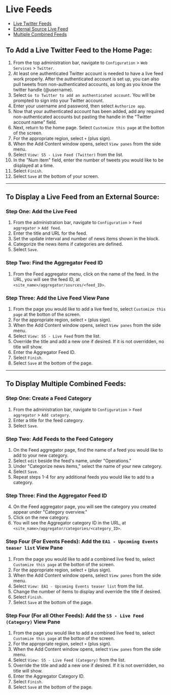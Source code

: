 # Live Feeds

 * [Live Twitter Feeds](#to-add-a-live-twitter-feed-to-the-home-page)
 * [External Source Live Feed](#to-display-a-live-feed-from-an-external-source)
 * [Multiple Combined Feeds](#to-display-multiple-combined-feeds)

## To Add a Live Twitter Feed to the Home Page:

1. From the top administration bar, navigate to `Configuration` > `Web Services` > `Twitter`. 
2. At least one authenticated Twitter account is needed to have a live feed work properly. After the authenticated account is set up, you can also pull tweets from non-authenticated accounts, as long as you know the twitter handle (@username).
3. Select `Go to Twitter to add an authenticated account`. You will be prompted to sign into your Twitter account. 
4. Enter your username and password, then select `Authorize app`. 
5. Now that your authenticated account has been added, add any required non-authenticated accounts but pasting the handle in the "Twitter account name" field. 
6. Next, return to the home page. Select `Customize this page` at the botton of the screen. 
7. For the appropriate region, select `+` (plus sign). 
8. When the Add Content window opens, select `View panes` from the side menu. 
9. Select `View: S5 - Live Feed (Twitter)` from the list. 
10. In the "Num item" field, enter the number of tweets you would like to be displayed at a time. 
11. Select `Finish`. 
12. Select `Save` at the bottom of your screen. 

______

## To Display a Live Feed from an External Source:

### Step One: Add the Live Feed

1. From the administration bar, navigate to `Configuration` > `Feed aggregator` > `Add feed`. 
2. Enter the title and URL for the feed.
3. Set the update interval and number of news items shown in the block.
4. Categorize the news items if categories are defined.
5. Select `Save`.

### Step Two: Find the Aggregator Feed ID

1. From the Feed aggregator menu, click on the name of the feed. In the URL, you will see the feed ID, at `<site_name>/aggregator/sources/<feed_ID>`.

### Step Three: Add the Live Feed View Pane

1. From the page you would like to add a live feed to, select `Customize this page` at the botton of the screen.
7. For the appropriate region, select `+` (plus sign). 
8. When the Add Content window opens, select `View panes` from the side menu. 
9. Select `View: S5 - Live Feed` from the list. 
1. Override the title and add a new one if desired. If it is not overridden, no title will show.
2. Enter the Aggregator Feed ID.
3. Select `Finish`.
4. Select `Save` at the bottom of the page.

______

## To Display Multiple Combined Feeds:

### Step One: Create a Feed Category

1. From the administration bar, navigate to `Configuration` > `Feed aggregator` > `Add category`.
2. Enter a title for the feed category. 
3. Select `Save`. 

### Step Two: Add Feeds to the Feed Category

1. On the Feed aggregator page, find the name of a feed you would like to add to your new category.
2. Select `edit` beside the feed's name, under "Operations."
3. Under "Categorize news items," select the name of your new category. 
4. Select `Save`. 
5. Repeat steps 1-4 for any additional feeds you would like to add to a category.

### Step Three: Find the Aggregator Feed ID

4. On the Feed aggregator page, you will see the category you created appear under "Category overview."
5. Click on the new category. 
6. You will see the Aggregator category ID in the URL, at `<site_name>/aggregator/categories/<category_ID>`.

### Step Four (For Events Feeds): Add the `EA1 - Upcoming Events teaser list` View Pane

1. From the page you would like to add a combined live feed to, select `Customize this page` at the botton of the screen.
7. For the appropriate region, select `+` (plus sign). 
8. When the Add Content window opens, select `View panes` from the side menu. 
9. Select `View: EA1 - Upcoming Events teaser list` from the list.
1. Change the number of items to display and override the title if desired.
2. Select `Finish`.
4. Select `Save` at the bottom of the page.

### Step Four (For all Other Feeds): Add the `S5 - Live Feed (Category)` View Pane

1. From the page you would like to add a combined live feed to, select `Customize this page` at the botton of the screen.
7. For the appropriate region, select `+` (plus sign). 
8. When the Add Content window opens, select `View panes` from the side menu. 
9. Select `View: S5 - Live Feed (Category)` from the list. 
1. Override the title and add a new one if desired. If it is not overridden, no title will show.
2. Enter the Aggregator Category ID.
3. Select `Finish`.
4. Select `Save` at the bottom of the page.

